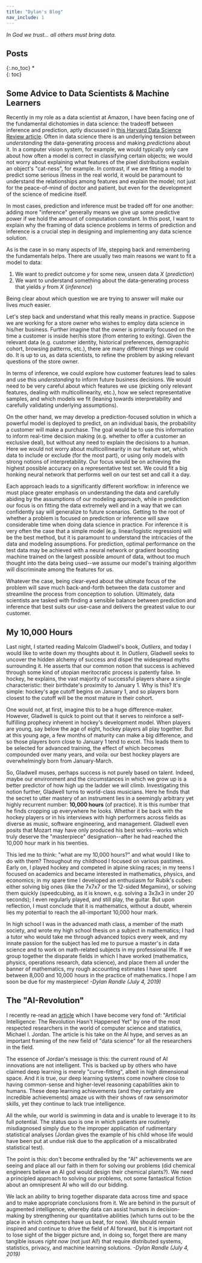 ```yaml
---
title: "Dylan's Blog"
nav_include: 1
---
```


*In God we trust... all others must bring data.*

## Posts
{:.no_toc}
*  
{: toc}

## Some Advice to Data Scientists & Machine Learners

Recently in my role as a data scientist at Amazon, I have been facing one of the fundamental dichotomies in data science: the tradeoff between inference and prediction, aptly discussed in [this Harvard Data Science Review article](https://hdsr.mitpress.mit.edu/pub/a7gxkn0a). Often in data science there is an underlying tension between *understanding* the data-generating process and making *predictions* about it. In a computer vision system, for example, we would typically only care about how often a model is correct in classifying certain objects; we would not worry about explaining what features of the pixel distributions explain an object's "cat-ness", for example. In contrast, if we are fitting a model to predict some serious illness in the real world, it would be paramount to understand the relationships among features and explain the model; not just for the peace-of-mind of doctor and patient, but even for the development of the science of medicine itself.

In most cases, prediction and inference must be traded off for one another: adding more "inference" generally means we give up some predictive power if we hold the amount of computation constant. In this post, I want to explain why the framing of data science problems in terms of prediction and inference is a crucial step in designing and implementing any data science solution.

As is the case in so many aspects of life, stepping back and remembering the fundamentals helps. There are usually two main reasons we want to fit a model to data:
1. We want to predict outcome *y* for some new, unseen data *X* (*prediction*)
2. We want to understand something about the data-generating process that yields *y* from *X* (*inference*)

Being clear about which question we are trying to answer will make our lives *much* easier.

Let's step back and understand what this really means in practice. Suppose we are working for a store owner who wishes to employ data science in his/her business. Further imagine that the owner is primarily focused on the time a customer is inside her/his store (from entering to exiting). Given the relevant data (e.g. customer identity, historical preferences, demographic cohort, browsing patterns, etc.), there are many different things we could do. It is up to us, as data scientists, to refine the problem by asking relevant questions of the store owner.

In terms of inference, we could explore how customer features lead to sales and use this *understanding* to inform future business decisions. We would need to be very careful about which features we use (picking only relevant features, dealing with multicollinearity, etc.), how we select representative samples, and which models we fit (leaning towards interpretability and carefully validating underlying assumptions).

On the other hand, we may develop a prediction-focused solution in which a powerful model is deployed to predict, on an individual basis, the probability a customer will make a purchase. The goal would be to use this information to inform real-time decision making (e.g. whether to offer a customer an exclusive deal), but without any need to explain the decisions to a human. Here we would not worry about multicollinearity in our feature set, which data to include or exclude (for the most part), or using only models with strong notions of interpretability. Our focus would be on achieving the highest possible accuracy on a representative test set. We could fit a big honking neural network that performs well on our test set and call it a day.

Each approach leads to a significantly different workflow: in inference we must place greater emphasis on understanding the data and carefully abiding by the assumptions of our modeling approach, while in prediction our focus is on fitting the data extremely well and in a way that we can confidently say will generalize to future scenarios. Getting to the root of whether a problem is focused  on prediction or inference will save considerable time when doing data science in practice. For inference it is very often the case that a simple model (e.g. linear/logistic regression) will be the best method, but it is paramount to understand the intricacies of the data and modeling assumptions. For prediction, optimal performance on the test data may be achieved with a neural network or gradient boosting machine trained on the largest possible amount of data, without too much thought into the data being used--we assume our model's training algorithm will discriminate among the features for us.

Whatever the case, being clear-eyed about the ultimate focus of the problem will save much back-and-forth between the data customer and streamline the process from conception to solution. Ultimately, data scientists are tasked with finding a sensible balance between prediction and inference that best suits our use-case and delivers the greatest value to our customer.

## My 10,000 Hours

Last night, I started reading Malcolm Gladwell's book, *Outliers*, and today I would like to write down my thoughts about it. In *Outliers*, Gladwell seeks to uncover the hidden alchemy of success and dispel the widespread myths surrounding it. He asserts that our common notion that success is achieved through some kind of utopian meritocratic process is patently false. In hockey, he explains, the vast majority of successful players share a single characteristic: their birthdate's proximity to January 1. Why is this? It's simple: hockey's age cutoff begins on January 1, and so players born closest to the cutoff will be the most mature in their cohort.

One would not, at first, imagine this to be a huge difference-maker. However, Gladwell is quick to point out that it serves to reinforce a self-fulfilling prophecy inherent in hockey's development model. When players are young, say below the age of eight, hockey players all play together. But at this young age, a few months of maturity can make a big difference, and so those players born close to January 1 tend to excel. This leads them to be selected for advanced training, the effect of which becomes compounded over many years, and voila: our best hockey players are overwhelmingly born from January-March.

So, Gladwell muses, perhaps success is not purely based on talent. Indeed, maybe our environment and the circumstances in which we grow up is a better predictor of how high up the ladder we will climb. Investigating this notion further, Gladwell turns to world-class musicians. Here he finds that the secret to utter mastery of an instrument lies in a seemingly arbitrary yet highly recurrent number: **10,000 hours** (of practice). It is this number that he finds cropping up everywhere he looks. Whether it be back with the hockey players or in his interviews with high performers across fields as diverse as music, software engineering, and management. Gladwell even posits that Mozart may have only produced his best works--works which truly deserve the "masterpiece" designation--after he had reached the 10,000 hour mark in his twenties.

This led me to think: "what are my 10,000 hours?" and what would I like to do with them? Throughout my childhood I focused on various pastimes. Early on, I played hockey and competed in alpine skiing races; in my teens I focused on academics and became interested in mathematics, physics, and economics; in my spare time I developed an enthusiasm for Rubik's cubes: either solving big ones (like the 7x7x7 or the 12-sided Megaminx), or solving them quickly (speedcubing, as it is known, e.g. solving a 3x3x3 in under 20 seconds); I even regularly played, and still play, the guitar. But upon reflection, I must conclude that it is mathematics, without a doubt, wherein lies my potential to reach the all-important 10,000 hour mark.

In high school I was in the advanced math class, a member of the math society, and wrote my high school thesis on a subject in mathematics; I had a tutor who would take me through advanced topics every week, and my innate passion for the subject has led me to pursue a master's in data science and to work on math-related subjects in my professional life. If we group together the disparate fields in which I have worked (mathematics, physics, operations research, data science), and place them all under the banner of mathematics, my rough accounting estimates I have spent between 8,000 and 10,000 hours in the practice of mathematics. I hope I am soon be due for my masterpiece! *-Dylan Randle (July 4, 2019)*

## The "AI-Revolution"

I recently re-read an [article](https://hdsr.mitpress.mit.edu/pub/wot7mkc1) which I have become very fond of: "Artificial Intelligence: The Revolution Hasn't Happened Yet" by one of the most respected researchers in the world of computer science and statistics, Michael I. Jordan. The article is his take on the AI hype, and serves as an important framing of the new field of "data science" for all the researchers in the field.

The essence of Jordan's message is this: the current round of AI innovations are not intelligent. This is backed up by others who have claimed deep learning is merely "curve-fitting", albeit in high dimensional space. And it is true, our deep learning systems come nowhere close to having common-sense and higher-level reasoning capabilities akin to humans. These deep learning achievements (and they certainly are incredible achievements) amaze us with their shows of raw sensorimotor skills, yet they continue to lack true intelligence.

All the while, our world is swimming in data and is unable to leverage it to its full potential. The status quo is one in which patients are routinely misdiagnosed simply due to the improper application of rudimentary statistical analyses (Jordan gives the example of his child whose life would have been put at undue risk due to the application of a miscalibrated statistical test).

The point is this: don't become enthralled by the "AI" achievements we are seeing and place all our faith in them for solving our problems (did chemical engineers believe an AI god would design their chemical plants?). We need a principled approach to solving our problems, not some fantastical fiction about an omnipresent AI who will do our bidding.

We lack an ability to bring together disparate data across time and space and to make appropriate conclusions from it. We are behind in the pursuit of augmented intelligence, whereby data can assist humans in decision-making by strengthening our quantitative abilities (which turns out to be the place in which computers have us beat, for now). We should remain inspired and continue to drive the field of AI forward, but it is important not to lose sight of the bigger picture and, in doing so, forget there are many tangible issues *right now* (not just AI!) that require distributed systems, statistics, privacy, and machine learning solutions. *-Dylan Randle (July 4, 2019)*
